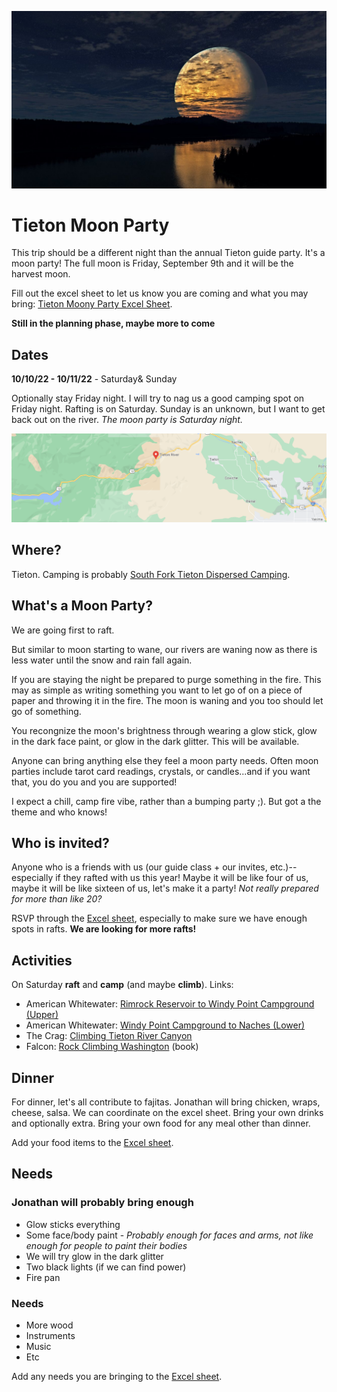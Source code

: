 ![Full moon header](./img/moon-header.jpg)
# Tieton Moon Party
This trip should be a different night than the annual Tieton guide party.  It's a moon party!  The full moon is Friday, September 9th and it will be the harvest moon.

Fill out the excel sheet to let us know you are coming and what you may bring: [Tieton Moony Party Excel Sheet](https://buchnerfamilycom.sharepoint.com/:x:/g/EQcmNxh0z2BFuNlQxiF84mAB0azQQEgsMuEITjt2lfktjQ?e=2fNcqu).

**Still in the planning phase, maybe more to come**

## Dates
**10/10/22 - 10/11/22**  - Saturday& Sunday

Optionally stay Friday night.  I will try to nag us a good camping spot on Friday night.  Rafting is on Saturday. Sunday is an unknown, but I want to get back out on the river.  *The moon party is Saturday night.*

![](./img/location.png)
## Where?
Tieton.  Camping is probably [South Fork Tieton Dispersed Camping](https://goo.gl/maps/wPCtxpWSKfJeWwqn9).


## What's a Moon Party?
We are going first to raft. 

But similar to moon starting to wane, our rivers are waning now as there is less water until the snow and rain fall again.  

If you are staying the night be prepared to purge something in the fire.  This may as simple as writing something you want to let go of on a piece of paper and throwing it in the fire.  The moon is waning and you too should let go of something.

You recongnize the moon's brightness through wearing a glow stick, glow in the dark face paint, or glow in the dark glitter.  This will be available.

Anyone can bring anything else they feel a moon party needs.  Often moon parties include tarot card readings, crystals, or candles...and if you want that, you do you and you are supported!

I expect a chill, camp fire vibe, rather than a bumping party ;).  But got a the theme and who knows!

## Who is invited?
Anyone who is a friends with us (our guide class + our invites, etc.)--especially if they rafted with us this year!  Maybe it will be like four of us, maybe it will be like sixteen of us, let's make it a party! *Not really prepared for more than like 20?*

RSVP through the [Excel sheet](https://buchnerfamilycom.sharepoint.com/:x:/g/EQcmNxh0z2BFuNlQxiF84mAB0azQQEgsMuEITjt2lfktjQ?e=2fNcqu), especially to make sure we have enough spots in rafts.  **We are looking for more rafts!**


## Activities
On Saturday **raft** and **camp** (and maybe **climb**).  Links:
- American Whitewater: [Rimrock Reservoir to Windy Point Campground (Upper)](https://www.americanwhitewater.org/content/River/view/river-detail/2249/main)
- American Whitewater: [Windy Point Campground to Naches (Lower)](https://www.americanwhitewater.org/content/River/view/river-detail/2250/main)
- The Crag: [Climbing Tieton River Canyon](https://www.thecrag.com/en/climbing/united-states/tieton-river-canyon)
- Falcon: [Rock Climbing Washington](https://www.amazon.com/gp/product/1493039415/ref=ppx_yo_dt_b_asin_image_o00_s00?ie=UTF8&psc=1) (book)

## Dinner
For dinner, let's all contribute to fajitas. Jonathan will bring chicken, wraps, cheese, salsa.  We can coordinate on the excel sheet.  Bring your own drinks and optionally extra.  Bring your own food for any meal other than dinner.

Add your food items to the [Excel sheet](https://buchnerfamilycom.sharepoint.com/:x:/g/EQcmNxh0z2BFuNlQxiF84mAB0azQQEgsMuEITjt2lfktjQ?e=2fNcqu).

## Needs

### Jonathan will probably bring enough
- Glow sticks everything
- Some face/body paint - *Probably enough for faces and arms, not like enough for people to paint their bodies*
- We will try glow in the dark glitter
- Two black lights (if we can find power)
- Fire pan

### Needs
- More wood
- Instruments
- Music
- Etc

Add any needs you are bringing to the [Excel sheet](https://buchnerfamilycom.sharepoint.com/:x:/g/EQcmNxh0z2BFuNlQxiF84mAB0azQQEgsMuEITjt2lfktjQ?e=2fNcqu).